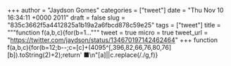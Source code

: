 
+++
author = "Jaydson Gomes"
categories = ["tweet"]
date = "Thu Nov 10 16:34:11 +0000 2011"
draft = false
slug = "835c3662f5a4412825a1b19a2a6fbcd878c59e25"
tags = ["tweet"]
title = """function f(a,b,c){for(b=1..."""
tweet = true
micro = true
tweet_url = "https://twitter.com/jaydson/status/134670197142462464"
+++
function f(a,b,c){for(b=12;b--;c=[c]+(4095^[,396,82,66,76,80,76][b]).toString(2)+2);return' ■\n"[a]||c.replace(/./g,f)}
